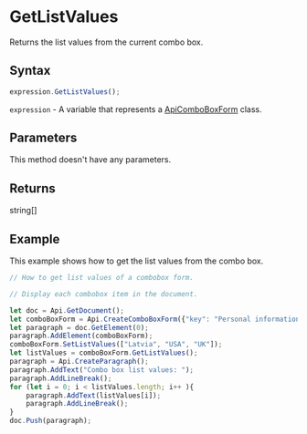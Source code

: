 # GetListValues

Returns the list values from the current combo box.

## Syntax

```javascript
expression.GetListValues();
```

`expression` - A variable that represents a [ApiComboBoxForm](../ApiComboBoxForm.md) class.

## Parameters

This method doesn't have any parameters.

## Returns

string[]

## Example

This example shows how to get the list values from the combo box.

```javascript editor-pdf
// How to get list values of a combobox form.

// Display each combobox item in the document.

let doc = Api.GetDocument();
let comboBoxForm = Api.CreateComboBoxForm({"key": "Personal information", "tip": "Choose your country", "required": true, "placeholder": "Country", "editable": false, "autoFit": false});
let paragraph = doc.GetElement(0);
paragraph.AddElement(comboBoxForm);
comboBoxForm.SetListValues(["Latvia", "USA", "UK"]);
let listValues = comboBoxForm.GetListValues();
paragraph = Api.CreateParagraph();
paragraph.AddText("Combo box list values: ");
paragraph.AddLineBreak();
for (let i = 0; i < listValues.length; i++ ){
	paragraph.AddText(listValues[i]);
	paragraph.AddLineBreak();
}
doc.Push(paragraph);
```

